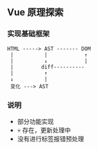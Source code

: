 ## Vue 原理探索

### 实现基础框架

```
HTML -----> AST ------- DOM
 |          |            ↑
 |          ↓            |
 |         diff----------
 |          ↑
 ↓          |
 变化 ---> AST
```

### 说明

- 部分功能实现
- 💀 存在，更新处理中
- 没有进行标签报错预处理
